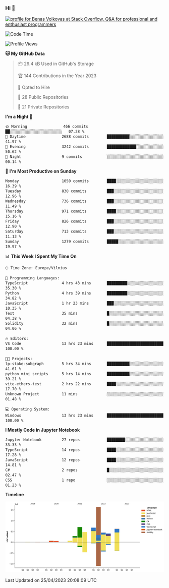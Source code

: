 ### Hi 👋
<a href="https://stackoverflow.com/users/14954249/benas-volkovas"><img src="https://stackoverflow.com/users/flair/14954249.png?theme=dark" width="208" height="58" alt="profile for Benas Volkovas at Stack Overflow, Q&amp;A for professional and enthusiast programmers" title="profile for Benas Volkovas at Stack Overflow, Q&amp;A for professional and enthusiast programmers"></a>

<!--START_SECTION:waka-->
![Code Time](http://img.shields.io/badge/Code%20Time-1%2C408%20hrs%2014%20mins-blue)

![Profile Views](http://img.shields.io/badge/Profile%20Views-0-blue)

**🐱 My GitHub Data** 

> 📦 29.4 kB Used in GitHub's Storage 
 > 
> 🏆 144 Contributions in the Year 2023
 > 
> 💼 Opted to Hire
 > 
> 📜 28 Public Repositories 
 > 
> 🔑 21 Private Repositories 
 > 
**I'm a Night 🦉** 

```text
🌞 Morning                466 commits         ██░░░░░░░░░░░░░░░░░░░░░░░   07.28 % 
🌆 Daytime                2688 commits        ██████████░░░░░░░░░░░░░░░   41.97 % 
🌃 Evening                3242 commits        █████████████░░░░░░░░░░░░   50.62 % 
🌙 Night                  9 commits           ░░░░░░░░░░░░░░░░░░░░░░░░░   00.14 % 
```
📅 **I'm Most Productive on Sunday** 

```text
Monday                   1050 commits        ████░░░░░░░░░░░░░░░░░░░░░   16.39 % 
Tuesday                  830 commits         ███░░░░░░░░░░░░░░░░░░░░░░   12.96 % 
Wednesday                736 commits         ███░░░░░░░░░░░░░░░░░░░░░░   11.49 % 
Thursday                 971 commits         ████░░░░░░░░░░░░░░░░░░░░░   15.16 % 
Friday                   826 commits         ███░░░░░░░░░░░░░░░░░░░░░░   12.90 % 
Saturday                 713 commits         ███░░░░░░░░░░░░░░░░░░░░░░   11.13 % 
Sunday                   1279 commits        █████░░░░░░░░░░░░░░░░░░░░   19.97 % 
```


📊 **This Week I Spent My Time On** 

```text
🕑︎ Time Zone: Europe/Vilnius

💬 Programming Languages: 
TypeScript               4 hrs 43 mins       █████████░░░░░░░░░░░░░░░░   35.30 % 
Python                   4 hrs 39 mins       █████████░░░░░░░░░░░░░░░░   34.82 % 
JavaScript               1 hr 23 mins        ███░░░░░░░░░░░░░░░░░░░░░░   10.35 % 
Text                     35 mins             █░░░░░░░░░░░░░░░░░░░░░░░░   04.38 % 
Solidity                 32 mins             █░░░░░░░░░░░░░░░░░░░░░░░░   04.06 % 

🔥 Editors: 
VS Code                  13 hrs 23 mins      █████████████████████████   100.00 % 

🐱‍💻 Projects: 
lp-stake-subgraph        5 hrs 34 mins       ██████████░░░░░░░░░░░░░░░   41.61 % 
python mini scripts      5 hrs 14 mins       ██████████░░░░░░░░░░░░░░░   39.21 % 
vite-ethers-test         2 hrs 22 mins       ████░░░░░░░░░░░░░░░░░░░░░   17.70 % 
Unknown Project          11 mins             ░░░░░░░░░░░░░░░░░░░░░░░░░   01.48 % 

💻 Operating System: 
Windows                  13 hrs 23 mins      █████████████████████████   100.00 % 
```

**I Mostly Code in Jupyter Notebook** 

```text
Jupyter Notebook         27 repos            ████████░░░░░░░░░░░░░░░░░   33.33 % 
TypeScript               14 repos            ████░░░░░░░░░░░░░░░░░░░░░   17.28 % 
JavaScript               12 repos            ████░░░░░░░░░░░░░░░░░░░░░   14.81 % 
C#                       2 repos             █░░░░░░░░░░░░░░░░░░░░░░░░   02.47 % 
CSS                      1 repo              ░░░░░░░░░░░░░░░░░░░░░░░░░   01.23 % 
```



**Timeline**

![Lines of Code chart](https://raw.githubusercontent.com/BenasVolkovas/BenasVolkovas/main/assets/bar_graph.png)


 Last Updated on 25/04/2023 20:08:09 UTC
<!--END_SECTION:waka-->
